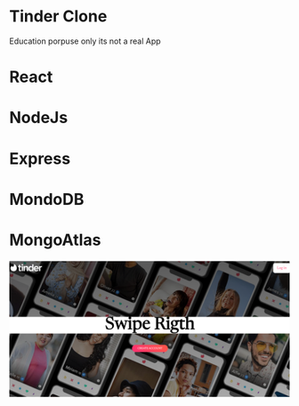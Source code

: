 # Tinder Clone 

Education porpuse only its not a real App 

# React
# NodeJs
# Express
# MondoDB
# MongoAtlas

![image](https://raw.githubusercontent.com/Edxon20/Tinder-Clone/main/TinderDeploy.png)

